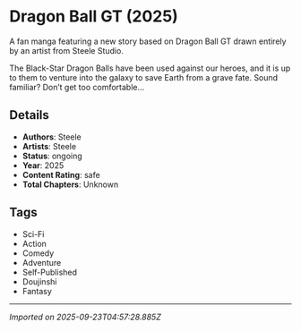 # Dragon Ball GT (2025)

A fan manga featuring a new story based on Dragon Ball GT drawn entirely by an artist from Steele Studio.

The Black-Star Dragon Balls have been used against our heroes, and it is up to them to venture into the galaxy to save Earth from a grave fate. Sound familiar? Don’t get too comfortable…

## Details
- **Authors**: Steele
- **Artists**: Steele
- **Status**: ongoing
- **Year**: 2025
- **Content Rating**: safe
- **Total Chapters**: Unknown

## Tags
- Sci-Fi
- Action
- Comedy
- Adventure
- Self-Published
- Doujinshi
- Fantasy

---
*Imported on 2025-09-23T04:57:28.885Z*

